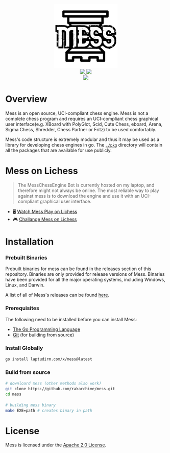 <div align="center">
  <a href=".">
    <img src="./assets/logo.png" alt="mess logo" height="200"/>
  </a>
  
  <br>
  
  <a href="./LICENSE">
    <img src="https://img.shields.io/github/license/rakarchive/mess?style=for-the-badge">
  </a>
  <a href="https://github.com/raklaptudirm/mess/actions/workflows/ci.yml">
    <img src="https://img.shields.io/github/actions/workflow/status/rakarchive/mess/ci.yml?style=for-the-badge">
  </a>
  <br>
  <a href="https://github.com/raklaptudirm/mess/releases">
    <img src="https://img.shields.io/github/v/release/rakarchive/mess?style=for-the-badge">
  </a>
</div>

# Overview

Mess is an open source, UCI-compliant chess engine. Mess is not a complete chess program
and requires an UCI-compliant chess graphical user interface(e.g. XBoard with PolyGlot,
Scid, Cute Chess, eboard, Arena, Sigma Chess, Shredder, Chess Partner or Fritz) to be
used comfortably.

Mess's code structure is extremely modular and thus it may be used as a library for
developing chess engines in go. The [`./pkg`](./pkg) directory will contain all the
packages that are available for use publicly.

# Mess on Lichess

> The MessChessEngine Bot is currently hosted on my laptop, and therefore might not
always be online. The most reliable way to play against mess is to download the engine
and use it with an UCI-compliant graphical user interface.

- 🖥️ [Watch Mess Play on Lichess](https://lichess.org/@/MessChessEngine/tv)
- 🎮 [Challange Mess on Lichess](https://lichess.org/@/MessChessEngine)

# Installation

### Prebuilt Binaries

Prebuilt binaries for mess can be found in the releases section of this repository.
Binaries are only provided for release versions of Mess. Binaries have been provided for
all the major operating systems, including Windows, Linux, and Darwin.

A list of all of Mess's releases can be found [here](https://github.com/raklaptudirm/mess/releases).

### Prerequisites

The following need to be installed before you can install Mess:
- [The Go Programming Language](https://go.dev/dl/)
- [Git](https://git-scm.com/downloads) (for building from source)

### Install Globally

```bash
go install laptudirm.com/x/mess@latest
```

### Build from source
```bash
# downloard mess (other methods also work)
git clone https://github.com/rakarchive/mess.git
cd mess

# building mess binary
make EXE=path # creates binary in path
```

# License

Mess is licensed under the [Apache 2.0 License](./LICENSE).
